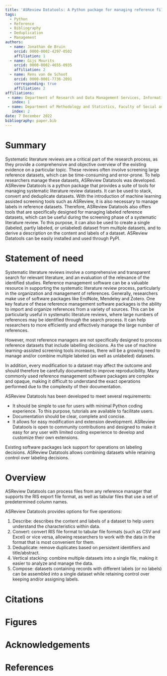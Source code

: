```yaml
---
title: 'ASReview Datatools: A Python package for managing reference files'
tags:
  - Python
  - Reference
  - Bibliography
  - Deduplication
  - Management
authors:
  - name: Jonathan de Bruin
    orcid: 0000-0002-4297-0502
    affiliation: 1 
  - name: Gijs Mourits
    orcid: 0000-0002-4655-0935
    affiliation: 2
  - name: Rens van de Schoot
    orcid: 0000-0001-7736-2091
    corresponding: true
    affiliation: 2
affiliations:
 - name: Department of Research and Data Management Services, Information Technology Services, Utrecht University, Utrecht, the Netherlands
   index: 1
 - name: Department of Methodology and Statistics, Faculty of Social and Behavioral Sciences, Utrecht University, The Netherlands
   index: 2
date: 7 December 2022
bibliography: paper.bib
---
```


# Summary
Systematic literature reviews are a critical part of the research process, as they provide a comprehensive and objective overview of the existing evidence on a particular topic.
These reviews often involve screening large reference datasets, which can be time-consuming and error-prone.
To help researchers manage these datasets, ASReview Datatools was developed.
ASReview Datatools is a python package that provides a suite of tools for managing systematic literature review datasets.
It can be used to stack, convert and deduplicate datasets.
With the introduction of machine learning assisted screening tools such as ASReview, it is also necessary to manage labels in reference datasets.
Therefore, ASReview Datatools also offers tools that are specifically designed for managing labeled reference datasets, which can be useful during the screening phase of a systematic literature review.
To this purpose, it can also be used to create a single (labeled, partly labeled, or unlabeled) dataset from multiple datasets, and to derive a description on the content and labels of a dataset.
ASReview Datatools can be easily installed and used through PyPI.

# Statement of need
Systematic literature reviews involve a comprehensive and transparent search for relevant literature, and an evaluation of the relevance of the identified studies.
Reference management software can be a valuable resource in supporting the systematic literature review process, particularly in the organization and management of references.
Generally, researchers make use of software packages like EndNote, Mendeley and Zotero.
One key feature of these reference management software packages is the ability to import and organize references from a variety of sources.
This can be particularly useful in systematic literature reviews, where large numbers of references may be identified through the search process.
It can help researchers to more efficiently and effectively manage the large number of references.

However, most reference managers are not specifically designed to process reference datasets that include labelling decisions.
As the use of machine learning-assisted screening tools increases, there will be a growing need to manage and/or combine multiple labeled (as well as unlabeled) datasets.

In addition, every modification to a dataset may affect the outcome and should therefore be carefully documented to improve reproducibility.
Many commonly used reference management software packages are complex and opaque, making it difficult to understand the exact operations performed due to the complexity of their documentation.

ASReview Datatools has been developed to meet several requirements:
- It should be simple to use for users with minimal Python coding experience.
To this purpose, tutorials are available to facilitate users.
- Documentation should be clear, complete and concise.
- It allows for easy modification and extension development.
ASReview Datatools is open to community contributions and designed to make it easy for any user with limited coding experience to develop and customize their own extensions.

Existing software packages lack support for operations on labeling decisions.
ASReview Datatools allows combining datasets while retaining control over labeling decisions.

# Overview
ASReview Datatools can process files from any reference manager that supports the RIS export file format, as well as tabular files that use a set of predetermined column names.

ASReview Datatools provides options for five operations:
1. Describe: describes the content and labels of a dataset to help users understand the characteristics within data.
2. Convert: convert RIS file format to tabular file formats (such as CSV and Excel) or vice versa, allowing researchers to work with the data in the format that is most convenient for them.
3. Deduplicate: remove duplicates based on persistent identifiers and title/abstract.
4. Vertical stacking: combine multiple datasets into a single file, making it easier to analyze and manage the data.
5. Compose: datasets containing records with different labels (or no labels) can be assembled into a single dataset while retaining control over keeping and/or assigning labels.


# Citations


# Figures


# Acknowledgements


# References
